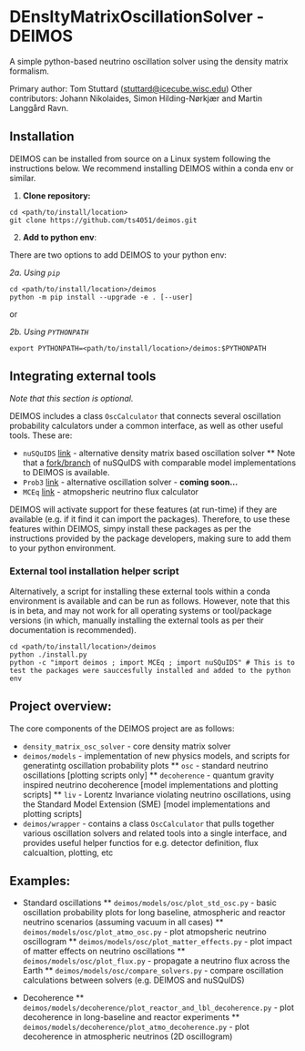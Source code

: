 # DEnsItyMatrixOscillationSolver - DEIMOS

A simple python-based neutrino oscillation solver using the density matrix formalism.

Primary author: Tom Stuttard (stuttard@icecube.wisc.edu)
Other contributors: Johann Nikolaides, Simon Hilding-Nørkjær and Martin Langgård Ravn.


## Installation

DEIMOS can be installed from source on a Linux system following the instructions below. We recommend installing DEIMOS within a conda env or similar.

1) **Clone repository:**

```
cd <path/to/install/location>
git clone https://github.com/ts4051/deimos.git
```

2) **Add to python env**:

There are two options to add DEIMOS to your python env:

*2a. Using `pip`*

```
cd <path/to/install/location>/deimos
python -m pip install --upgrade -e . [--user]
```

or 


*2b. Using `PYTHONPATH`*

```
export PYTHONPATH=<path/to/install/location>/deimos:$PYTHONPATH
```


## Integrating external tools

*Note that this section is optional.*

DEIMOS includes a class `OscCalculator` that connects several oscillation probability calculators under a common interface, as well as other useful tools. These are:

* `nuSQuIDS` [link](https://github.com/arguelles/nuSQuIDS) - alternative density matrix based oscillation solver
** Note that a [fork/branch](https://github.com/ts4051/nuSQuIDS/tree/bsm) of nuSQuIDS with comparable model implementations to DEIMOS is available.
* `Prob3` [link](https://github.com/rogerwendell/Prob3plusplusS) - alternative oscillation solver - **coming soon...**
* `MCEq` [link](https://github.com/mceq-project/MCEq) - atmopsheric neutrino flux calculator

DEIMOS will activate support for these features (at run-time) if they are available (e.g. if it find it can import the packages). Therefore, to use these features within DEIMOS, simpy install these packages as per the instructions provided by the package developers, making sure to add them to your python environment.

### External tool installation helper script

Alternatively, a script for installing these external tools within a conda environment is available and can be run as follows. However, note that this is in beta, and may not work for all operating systems or tool/package versions (in which, manually installing the external tools as per their documentation is recommended).

```
cd <path/to/install/location>/deimos
python ./install.py
python -c "import deimos ; import MCEq ; import nuSQuIDS" # This is to test the packages were sauccesfully installed and added to the python env
```


## Project overview:

The core components of the DEIMOS project are as follows:

* `density_matrix_osc_solver` - core density matrix solver
* `deimos/models` - implementation of new physics models, and scripts for generatintg oscillation probability plots
** `osc` - standard neutrino oscillations [plotting scripts only]
** `decoherence` - quantum gravity inspired neutrino decoherence [model implementations and plotting scripts]
** `liv` - Lorentz Invariance violating neutrino oscillations, using the Standard Model Extension (SME) [model implementations and plotting scripts]
* `deimos/wrapper` - contains a class `OscCalculator` that pulls together various oscillation solvers and related tools into a single interface, and provides useful helper functios for e.g. detector definition, flux calcualtion, plotting, etc

## Examples:

* Standard oscillations
** `deimos/models/osc/plot_std_osc.py` - basic oscillation probability plots for long baseline, atmospheric and reactor neutrino scenarios (assuming vacuum in all cases)
** `deimos/models/osc/plot_atmo_osc.py` - plot atmopsheric neutrino oscillogram
** `deimos/models/osc/plot_matter_effects.py` - plot impact of matter effects on neutrino oscillations
** `deimos/models/osc/plot_flux.py` - propagate a neutrino flux across the Earth
** `deimos/models/osc/compare_solvers.py` - compare oscillation calculations between solvers (e.g. DEIMOS and nuSQuIDS)

* Decoherence
** `deimos/models/decoherence/plot_reactor_and_lbl_decoherence.py` - plot decoherence in long-baseline and reactor experiments
** `deimos/models/decoherence/plot_atmo_decoherence.py` - plot decoherence in atmospheric neutrinos (2D oscillogram)

